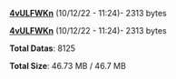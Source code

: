 [**4vULFWKn**](/data/4vULFWKn.txt) (10/12/22 - 11:24)- 2313 bytes

[**4vULFWKn**](/data/4vULFWKn.txt) (10/12/22 - 11:24)- 2313 bytes

**Total Datas**: 8125

**Total Size**: 46.73 MB / 46.7 MB